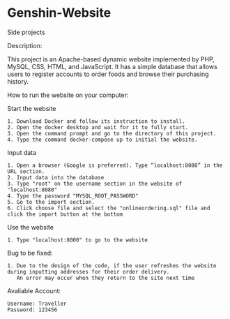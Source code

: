 # Genshin-Website
Side projects

Description:

  This project is an Apache-based dynamic website implemented by PHP, MySQL, CSS, HTML, and JavaScript. 
  It has a simple database that allows users to register accounts to order foods and browse their purchasing history. 
  
How to run the website on your computer:

  Start the website
  
    1. Download Docker and follow its instruction to install.
    2. Open the docker desktop and wait for it to fully start.
    3. Open the command prompt and go to the directory of this project.
    4. Type the command docker-compose up to initial the website.
    
  Input data
  
    1. Open a browser (Google is preferred). Type “localhost:8080” in the URL section.
    2. Input data into the database 
    3. Type "root" on the username section in the website of "localhost:8080"
    4. Type the password "MYSQL_ROOT_PASSWORD"
    5. Go to the import section. 
    6. Click choose file and select the "onlineordering.sql" file and click the import button at the bottom
  
  Use the website
  
    1. Type "localhost:8000" to go to the website
    
 Bug to be fixed:
 
    1. Due to the design of the code, if the user refreshes the website during inputting addresses for their order delivery. 
       An error may occur when they return to the site next time
       
Avaliable Account:

    Username: Traveller
    Password: 123456
